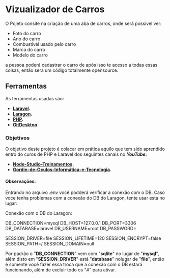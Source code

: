 # Vizualizador de Carros

O Pojeto consite na criação de uma aba de carros, onde será possivel ver:
- Foto do carro
- Ano do carro
- Combustivél usado pelo carro
- Marca do carro
- Modelo do carro

a pessoa poderá cadastrar o carro de após isso te acesso a todas essas coisas, então sera um código totalmente opensource.

## Ferramentas
As ferramentas usadas são:

- **[Laravel](https://laravel.com/docs/contributions).**
- **[Laragon](https://laragon.org/docs/).**
- **[PHP](https://www.php.net/docs.php).**
- **[GitDesktop](https://desktop.github.com/download/).**

### Objetivos
O objetivo deste projeto é colacar em prática aquilo que tem sido aprendido entro do curos de PHP e Laravel dos seguintes canais no 
***YouTube:***

- **[Node-Studio-Treinamentos](https://www.youtube.com/watch?v=SnOlhaJTMTA&list=PLwXQLZ3FdTVH5Tb57_-ll_r0VhNz9RrXb&index=1).**
- **[Gordin-de-Óculos-Informática-e-Tecnologia](https://www.youtube.com/watch?v=4EoW20FV6Rc&list=PLds8fm5O3hgyyaO2G9gSPq1Mmwe_cVmh5).**

#### Observações:
Entrando no arquivo .env você podderá verificar a conexão com o DB.
Caso voce tenha problemas com a conexão do DB do Laragon, tente usar esta no lugar:

Conexão com o DB do Laragon:

DB_CONNECTION=mysql
DB_HOST=127.0.0.1
DB_PORT=3306
DB_DATABASE=laravel
DB_USERNAME=root
DB_PASSWORD=

SESSION_DRIVER=file
SESSION_LIFETIME=120
SESSION_ENCRYPT=false
SESSION_PATH=/
SESSION_DOMAIN=null

Por padrão o "**DB_CONNECTION**" vem com "**sqlite**" no lugar de "**mysql**", além disto em "**SESSION_DRIVER**" está "**database**" nolugar de "**file**", então é somente você fazer essa troca que a conexão com o DB estará funcionando, além de excluir todo os "#" para ativar. 
